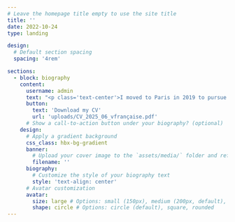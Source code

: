 ```yaml
---
# Leave the homepage title empty to use the site title
title: ''
date: 2022-10-24
type: landing

design:
  # Default section spacing
  spacing: '4rem'

sections:
  - block: biography
    content:
      username: admin
      text: "<p class='text-center'>I moved to Paris in 2019 to pursue a Bachelor’s degree in Economics at University Paris 1 Panthéon-Sorbonne. In my third year, introductory courses in development economics and econometrics were decisive. They inspired me to build my academic path at the intersection of these fields and led to my first applied research project: The Impact of Climate Change on Migration Flows. I then joined the Master’s program in Development Economics at Paris 1, where I strengthened my theoretical and econometric foundations. This program also gave me hands-on experience with impact evaluation methods through two dissertations, including Debt and Growth: Evidence from Firm-Level Data, supervised by Marin Ferry.During this research, I joined the ERUDITE lab for a first internship, which confirmed my growing enthusiasm for academic work. Wanting to sharpen my research agenda before starting a PhD, I enrolled in the Master 2 program in Development Economics & International Project Management (Impact Evaluation track) at Université Gustave Eiffel. This year broadened my methodological skills and interdisciplinary outlook. It also gave me the opportunity to complete a second ERUDITE internship, resulting in Public Debt and Firm Performance: A Love-Hate Relationship?, again supervised by Marin Ferry. This experience provided the space I needed to refine the research questions I now aim to explore in my PhD. Over time, my interest turned toward China for several reasons: Xi Jinping’s large-scale anti-corruption campaign launched in 2012; the striking contrast between pervasive corruption and rapid economic growth; the absence of a strict separation of powers; and the unique interaction between centralized political authority and decentralized regional economies. These reflections led to my current doctoral project, “Corruption and Economic Distortions: The Example of China,” which aims to shed light on the mechanisms through which corruption shapes investment and competition dynamics within China’s institutional framework. Looking forward to connecting and exchanging at DebtCon8!</p>"
      button:
        text: 'Download my CV'
        url: 'uploads/CV_2025_06_vfrançaise.pdf'
      # Show a call-to-action button under your biography? (optional)
    design:
      # Apply a gradient background
      css_class: hbx-bg-gradient
      banner:
        # Upload your cover image to the `assets/media/` folder and reference it here
        filename: ''
      biography:
        # Customize the style of your biography text
        style: 'text-align: center'
      # Avatar customization
      avatar:
        size: large # Options: small (150px), medium (200px, default), large (320px), xl (400px), xxl (500px)
        shape: circle # Options: circle (default), square, rounded
---
```

